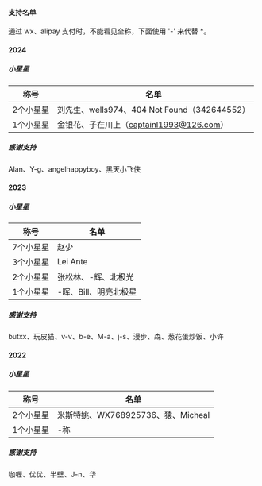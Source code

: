 #### 支持名单

通过 wx、alipay 支付时，不能看见全称，下面使用 '-' 来代替 *。




#### 2024

##### 小星星


| 称号 | 名单 |
| ------------- | -------------------------------- |
| 2个小星星 | 刘先生、wells974、404 Not Found（342644552） |
| 1个小星星     | 金银花、子在川上（captainl1993@126.com） |




##### 感谢支持

Alan、Y-g、angelhappyboy、黑天小飞侠



#### 2023

##### 小星星


| 称号 | 名单 |
| ------------- | -------------------------------- |
| 7个小星星 | 赵少 |
| 3个小星星 | Lei Ante |
| 2个小星星 | 张松林、-辉、北极光 |
| 1个小星星     | -晖、Bill、明亮北极星        |




##### 感谢支持 

butxx、玩皮猫、v-v、b-e、M-a、j-s、漫步、森、葱花蛋炒饭、小许




#### 2022

##### 小星星

| 称号 | 名单 |
| ------------- | -------------------------------- |
| 2个小星星 | 米斯特姚、WX768925736、猿、Micheal |
| 1个小星星     | -称                              |




##### 感谢支持 

咖喱、优优、半壁、J-n、华